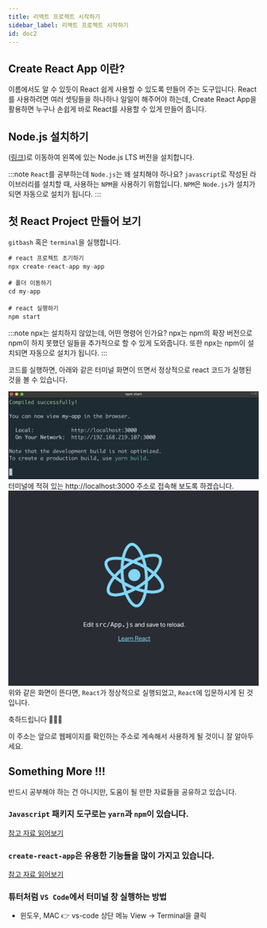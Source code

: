 ```yaml
---
title: 리액트 프로젝트 시작하기
sidebar_label: 리액트 프로젝트 시작하기
id: doc2
---
```


## Create React App 이란?

이름에서도 알 수 있듯이 React 쉽게 사용할 수 있도록 만들어 주는 도구입니다. React를 사용하려면 여러 셋팅들을 하나하나 일일이 해주어야 하는데, Create React App을 활용하면 누구나 손쉽게 바로 React를 사용할 수 있게 만들어 줍니다.

## Node.js 설치하기

([링크](https://nodejs.org/en/))로 이동하여 왼쪽에 있는 Node.js LTS 버전을 설치합니다.

:::note `React`를 공부하는데 `Node.js`는 왜 설치해야 하나요?
`javascript`로 작성된 라이브러리를 설치할 때, 사용하는 `NPM`을 사용하기 위함입니다. `NPM`은 `Node.js`가 설치가 되면 자동으로 설치가 됩니다.
:::

## 첫 React Project 만들어 보기

`gitbash` 혹은 `terminal`을 실행합니다.

```jsx
# react 프로젝트 초기하기
npx create-react-app my-app

# 폴더 이동하기
cd my-app

# react 실행하기
npm start
```

:::note npx는 설치하지 않았는데, 어떤 명령어 인가요?
npx는 npm의 확장 버전으로 npm이 하지 못했던 일들을 추가적으로 할 수 있게 도와줍니다. 또한 npx는 npm이 설치되면 자동으로 설치가 됩니다.
:::

코드를 실행하면, 아래와 같은 터미널 화면이 뜨면서 정상적으로 react 코드가 실행된 것을 볼 수 있습니다.

![react-execute-success](./assets/2-01.png)
터미널에 적혀 있는 http://localhost:3000 주소로 접속해 보도록 하겠습니다.
![react-execute-success](./assets/2-02.png)
위와 같은 화면이 뜬다면, `React`가 정상적으로 실행되었고, `React`에 입문하시게 된 것 입니다.

축하드립니다 👏👏👏‌

이 주소는 앞으로 웹페이지를 확인하는 주소로 계속해서 사용하게 될 것이니 잘 알아두세요.

## Something More !!!‌

반드시 공부해야 하는 건 아니지만, 도움이 될 만한 자료들을 공유하고 있습니다.

### `Javascript` 패키지 도구로는 `yarn`과 `npm`이 있습니다.

[참고 자료 읽어보기](https://devgunho.tistory.com/entry/Yarn-vs-npm-Package-Manager)

### `create-react-app`은 유용한 기능들을 많이 가지고 있습니다.

[참고 자료 읽어보기](https://create-react-app.dev/docs/getting-started)

### 튜터처럼 `VS Code`에서 터미널 창 실행하는 방법

- 윈도우, MAC 👉 vs-code 상단 메뉴 View → Terminal을 클릭
